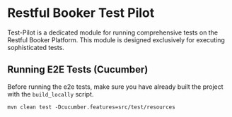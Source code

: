 # Restful Booker Test Pilot

Test-Pilot is a dedicated module for running comprehensive tests on the Restful Booker Platform. This module is designed
exclusively for executing sophisticated tests.

## Running E2E Tests (Cucumber)
Before running the e2e tests, make sure you have already built the project with the `build_locally` script.

```mvn clean test -Dcucumber.features=src/test/resources```